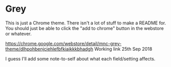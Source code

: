 # Grey
This is just a Chrome theme. There isn't a lot of stuff to make a README for.
You should just be able to click the "add to chrome" button in the webstore or whatever.

https://chrome.google.com/webstore/detail/mnc-grey-theme/dlhpohbenjciehlefbfkiaikkkbhadgh
Working link 25th Sep 2018

I guess I'll add some note-to-self about what each field/setting affects.
